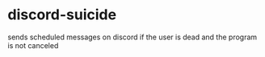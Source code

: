 # discord-suicide
sends scheduled messages on discord if the user is dead and the program is not canceled
